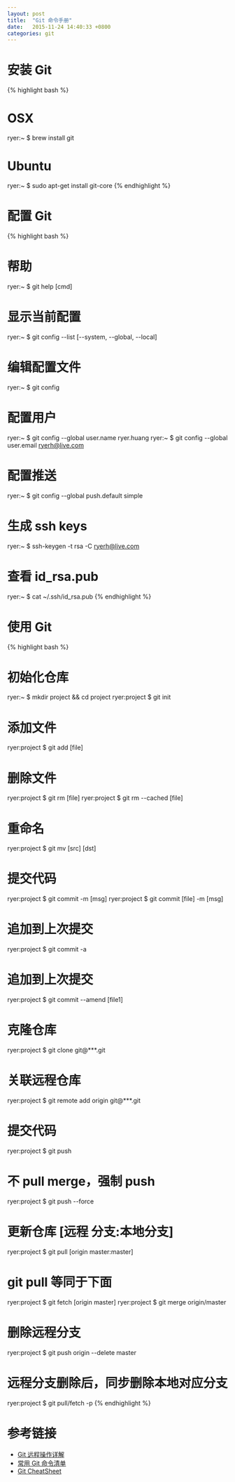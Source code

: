 ```yaml
---
layout: post
title:  "Git 命令手册"
date:   2015-11-24 14:40:33 +0800
categories: git
---
```


# 安装 Git

{% highlight bash %}
# OSX
ryer:~ $ brew install git
# Ubuntu
ryer:~ $ sudo apt-get install git-core
{% endhighlight %}

# 配置 Git

{% highlight bash %}
# 帮助
ryer:~ $ git help [cmd]
# 显示当前配置
ryer:~ $ git config --list [--system, --global, --local]
# 编辑配置文件
ryer:~ $ git config
# 配置用户
ryer:~ $ git config --global user.name    ryer.huang
ryer:~ $ git config --global user.email   ryerh@live.com
# 配置推送
ryer:~ $ git config --global push.default simple
# 生成 ssh keys
ryer:~ $ ssh-keygen -t rsa -C ryerh@live.com
# 查看 id_rsa.pub
ryer:~ $ cat ~/.ssh/id_rsa.pub
{% endhighlight %}

# 使用 Git
{% highlight bash %}
# 初始化仓库
ryer:~ $ mkdir project && cd project
ryer:project $ git init
# 添加文件
ryer:project $ git add [file]
# 删除文件
ryer:project $ git rm [file]
ryer:project $ git rm --cached [file]
# 重命名
ryer:project $ git mv [src] [dst]
# 提交代码
ryer:project $ git commit -m [msg]
ryer:project $ git commit [file] -m [msg]
# 追加到上次提交
ryer:project $ git commit -a
# 追加到上次提交
ryer:project $ git commit --amend [file1]
# 克隆仓库
ryer:project $ git clone git@***.git
# 关联远程仓库
ryer:project $ git remote add origin git@***.git
# 提交代码
ryer:project $ git push
# 不 pull merge，强制 push
ryer:project $ git push --force
# 更新仓库 [远程 分支:本地分支]
ryer:project $ git pull [origin master:master]
# git pull 等同于下面
ryer:project $ git fetch [origin master]
ryer:project $ git merge origin/master
# 删除远程分支
ryer:project $ git push origin --delete master
# 远程分支删除后，同步删除本地对应分支
ryer:project $ git pull/fetch -p
{% endhighlight %}

# 参考链接
- [Git 远程操作详解](http://www.ruanyifeng.com/blog/2014/06/git_remote.html?bsh_bid=439347102)
- [常用 Git 命令清单](http://www.ruanyifeng.com/blog/2015/12/git-cheat-sheet.html)<br>
- [Git CheatSheet](https://training.github.com/kit/downloads/github-git-cheat-sheet.pdf)
